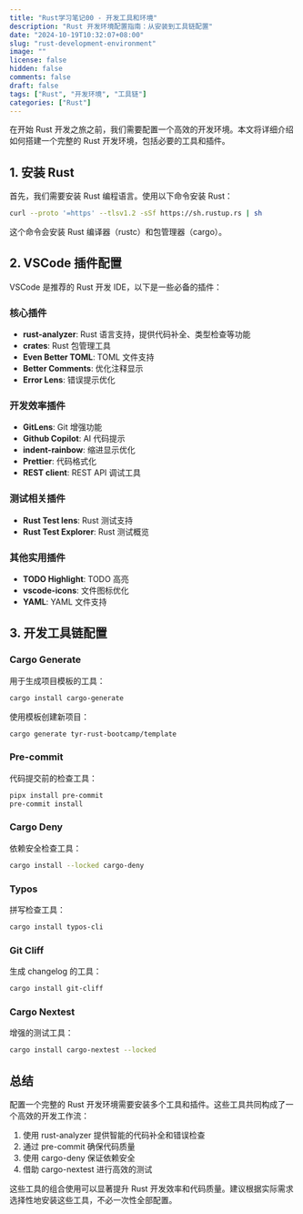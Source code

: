 ```yaml
---
title: "Rust学习笔记00 - 开发工具和环境"
description: "Rust 开发环境配置指南：从安装到工具链配置"
date: "2024-10-19T10:32:07+08:00"
slug: "rust-development-environment"
image: ""
license: false
hidden: false
comments: false
draft: false
tags: ["Rust", "开发环境", "工具链"]
categories: ["Rust"]
---
```


在开始 Rust 开发之旅之前，我们需要配置一个高效的开发环境。本文将详细介绍如何搭建一个完整的 Rust 开发环境，包括必要的工具和插件。

## 1. 安装 Rust

首先，我们需要安装 Rust 编程语言。使用以下命令安装 Rust：

```bash
curl --proto '=https' --tlsv1.2 -sSf https://sh.rustup.rs | sh
```

这个命令会安装 Rust 编译器（rustc）和包管理器（cargo）。

## 2. VSCode 插件配置

VSCode 是推荐的 Rust 开发 IDE，以下是一些必备的插件：

### 核心插件

- **rust-analyzer**: Rust 语言支持，提供代码补全、类型检查等功能
- **crates**: Rust 包管理工具
- **Even Better TOML**: TOML 文件支持
- **Better Comments**: 优化注释显示
- **Error Lens**: 错误提示优化

### 开发效率插件

- **GitLens**: Git 增强功能
- **Github Copilot**: AI 代码提示
- **indent-rainbow**: 缩进显示优化
- **Prettier**: 代码格式化
- **REST client**: REST API 调试工具

### 测试相关插件

- **Rust Test lens**: Rust 测试支持
- **Rust Test Explorer**: Rust 测试概览

### 其他实用插件

- **TODO Highlight**: TODO 高亮
- **vscode-icons**: 文件图标优化
- **YAML**: YAML 文件支持

## 3. 开发工具链配置

### Cargo Generate

用于生成项目模板的工具：

```bash
cargo install cargo-generate
```

使用模板创建新项目：

```bash
cargo generate tyr-rust-bootcamp/template
```

### Pre-commit

代码提交前的检查工具：

```bash
pipx install pre-commit
pre-commit install
```

### Cargo Deny

依赖安全检查工具：

```bash
cargo install --locked cargo-deny
```

### Typos

拼写检查工具：

```bash
cargo install typos-cli
```

### Git Cliff

生成 changelog 的工具：

```bash
cargo install git-cliff
```

### Cargo Nextest

增强的测试工具：

```bash
cargo install cargo-nextest --locked
```

## 总结

配置一个完整的 Rust 开发环境需要安装多个工具和插件。这些工具共同构成了一个高效的开发工作流：

1. 使用 rust-analyzer 提供智能的代码补全和错误检查
2. 通过 pre-commit 确保代码质量
3. 使用 cargo-deny 保证依赖安全
4. 借助 cargo-nextest 进行高效的测试

这些工具的组合使用可以显著提升 Rust 开发效率和代码质量。建议根据实际需求选择性地安装这些工具，不必一次性全部配置。
